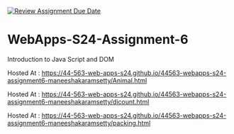 [![Review Assignment Due Date](https://classroom.github.com/assets/deadline-readme-button-24ddc0f5d75046c5622901739e7c5dd533143b0c8e959d652212380cedb1ea36.svg)](https://classroom.github.com/a/1Z6dGCon)
# WebApps-S24-Assignment-6
Introduction to Java Script and DOM

Hosted At : https://44-563-web-apps-s24.github.io/44563-webapps-s24-assignment6-maneeshakaramsetty/Animal.html

Hosted At : https://44-563-web-apps-s24.github.io/44563-webapps-s24-assignment6-maneeshakaramsetty/dicount.html

Hosted At : https://44-563-web-apps-s24.github.io/44563-webapps-s24-assignment6-maneeshakaramsetty/packing.html